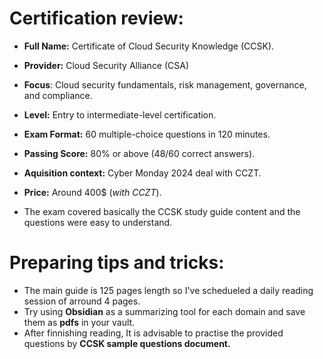 # Certification review:

- **Full Name:** Certificate of Cloud Security Knowledge (CCSK).
- **Provider:** Cloud Security Alliance (CSA)
- **Focus**: Cloud security fundamentals, risk management, governance, and compliance.
- **Level:** Entry to intermediate-level certification.
- **Exam Format:** 60 multiple-choice questions in 120 minutes.
- **Passing Score:** 80% or above (48/60 correct answers).
- **Aquisition context:** Cyber Monday 2024 deal with CCZT.
- **Price:** Around 400$ (_with CCZT_).

- The exam covered basically the CCSK study guide content and the questions were easy to understand.

# Preparing tips and tricks:

- The main guide is 125 pages length so I've schedueled a daily reading session of arround 4 pages.
- Try using **Obsidian** as a summarizing tool for each domain and save them as **pdfs** in your vault.
- After finnishing reading, It is advisable to practise the provided questions by **CCSK sample questions document.**

